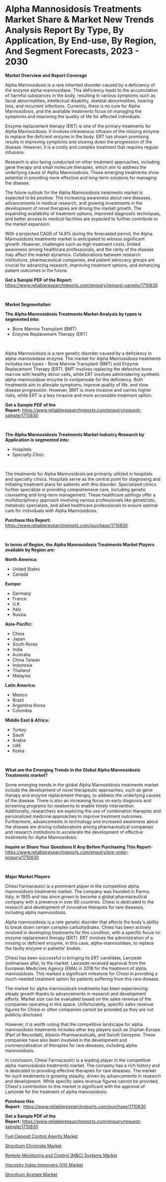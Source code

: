<p><h1>Alpha Mannosidosis Treatments Market Share & Market New Trends Analysis Report By Type, By Application, By End-use, By Region, And Segment Forecasts, 2023 - 2030</h1></p><p><strong>Market Overview and Report Coverage</strong></p>
<p><p>Alpha Mannosidosis is a rare inherited disorder caused by a deficiency of the enzyme alpha-mannosidase. This deficiency leads to the accumulation of harmful substances in the body, resulting in various symptoms such as facial abnormalities, intellectual disability, skeletal abnormalities, hearing loss, and recurrent infections. Currently, there is no cure for Alpha Mannosidosis, and the available treatments focus on managing the symptoms and improving the quality of life for affected individuals.</p><p>Enzyme replacement therapy (ERT) is one of the primary treatments for Alpha Mannosidosis. It involves intravenous infusion of the missing enzyme to replace the deficient enzyme in the body. ERT has shown promising results in improving symptoms and slowing down the progression of the disease. However, it is a costly and complex treatment that requires regular infusions.</p><p>Research is also being conducted on other treatment approaches, including gene therapy and small molecule therapies, which aim to address the underlying cause of Alpha Mannosidosis. These emerging treatments show potential in providing more effective and long-term solutions for managing the disease.</p><p>The future outlook for the Alpha Mannosidosis treatments market is expected to be positive. The increasing awareness about rare diseases, advancements in medical research, and growing investments in the development of novel therapies are driving the market growth. The expanding availability of treatment options, improved diagnostic techniques, and better access to medical facilities are expected to further contribute to the market expansion.</p><p>With a projected CAGR of 14.9% during the forecasted period, the Alpha Mannosidosis treatments market is anticipated to witness significant growth. However, challenges such as high treatment costs, limited awareness among healthcare professionals, and the rarity of the disease may affect the market dynamics. Collaborations between research institutions, pharmaceutical companies, and patient advocacy groups are crucial for advancing research, improving treatment options, and enhancing patient outcomes in the future.</p></p>
<p><strong>Get a Sample PDF of the Report:</strong> <a href="https://www.reliableresearchreports.com/enquiry/request-sample/1710830">https://www.reliableresearchreports.com/enquiry/request-sample/1710830</a></p>
<p>&nbsp;</p>
<p><strong>Market Segmentation</strong></p>
<p><strong>The Alpha Mannosidosis Treatments Market Analysis by types is segmented into:</strong></p>
<p><ul><li>Bone Marrow Transplant (BMT)</li><li>Enzyme Replacement Therapy (ERT)</li></ul></p>
<p>&nbsp;</p>
<p><p>Alpha Mannosidosis is a rare genetic disorder caused by a deficiency in alpha-mannosidase enzyme. The market for Alpha Mannosidosis treatments includes two types - Bone Marrow Transplant (BMT) and Enzyme Replacement Therapy (ERT). BMT involves replacing the defective bone marrow with healthy donor cells, while ERT involves administering synthetic alpha-mannosidase enzyme to compensate for the deficiency. Both treatments aim to alleviate symptoms, improve quality of life, and slow disease progression. However, BMT is more invasive and carries higher risks, while ERT is a less invasive and more accessible treatment option.</p></p>
<p><strong>Get a Sample PDF of the Report:</strong>&nbsp;<a href="https://www.reliableresearchreports.com/enquiry/request-sample/1710830">https://www.reliableresearchreports.com/enquiry/request-sample/1710830</a></p>
<p>&nbsp;</p>
<p><strong>The Alpha Mannosidosis Treatments Market Industry Research by Application is segmented into:</strong></p>
<p><ul><li>Hospitals</li><li>Specialty Clinic</li></ul></p>
<p>&nbsp;</p>
<p><p>The treatments for Alpha Mannosidosis are primarily utilized in hospitals and specialty clinics. Hospitals serve as the central point for diagnosing and initiating treatment plans for patients with this disorder. Specialized clinics further specialize in providing comprehensive care, including genetic counseling and long-term management. These healthcare settings offer a multidisciplinary approach involving various professionals like geneticists, metabolic specialists, and allied healthcare professionals to ensure optimal care for individuals with Alpha Mannosidosis.</p></p>
<p><strong>Purchase this Report:</strong>&nbsp; <a href="https://www.reliableresearchreports.com/purchase/1710830">https://www.reliableresearchreports.com/purchase/1710830</a></p>
<p>&nbsp;</p>
<p><strong>In terms of Region, the Alpha Mannosidosis Treatments Market Players available by Region are:</strong></p>
<p>
    <p> <strong> North America: </strong>
        <ul>
            <li>United States</li>
            <li>Canada</li>
        </ul>
        </p> 
    <p> <strong> Europe: </strong>
        <ul>
            <li>Germany</li>
            <li>France</li>
            <li>U.K.</li>
            <li>Italy</li>
            <li>Russia</li>
        </ul>
        </p> 
    <p> <strong> Asia-Pacific: </strong>
        <ul>
            <li>China</li>
            <li>Japan</li>
            <li>South Korea</li>
            <li>India</li>
            <li>Australia</li>
            <li>China Taiwan</li>
            <li>Indonesia</li>
            <li>Thailand</li>
            <li>Malaysia</li>
        </ul>
        </p> 
    <p> <strong> Latin America: </strong>
        <ul>
            <li>Mexico</li>
            <li>Brazil</li>
            <li>Argentina Korea</li>
            <li>Colombia</li>
        </ul>
        </p> 
    <p> <strong> Middle East & Africa: </strong>
        <ul>
            <li>Turkey</li>
            <li>Saudi</li>
            <li>Arabia</li>
            <li>UAE</li>
            <li>Korea</li>
        </ul>
    </p>
    </p>
<p>&nbsp;</p>
<p><strong>What are the Emerging Trends in the Global Alpha Mannosidosis Treatments market?</strong></p>
<p><p>Some emerging trends in the global Alpha Mannosidosis treatments market include the development of novel therapeutic approaches, such as gene therapy and enzyme replacement therapy, to address the underlying causes of the disease. There is also an increasing focus on early diagnosis and screening programs for newborns to enable timely intervention. Additionally, researchers are exploring the use of combination therapies and personalized medicine approaches to improve treatment outcomes. Furthermore, advancements in technology and increased awareness about the disease are driving collaborations among pharmaceutical companies and research institutions to accelerate the development of effective treatments for Alpha Mannosidosis.</p></p>
<p><strong>Inquire or Share Your Questions If Any Before Purchasing This Report</strong>- <a href="https://www.reliableresearchreports.com/enquiry/pre-order-enquiry/1710830">https://www.reliableresearchreports.com/enquiry/pre-order-enquiry/1710830</a></p>
<p>&nbsp;</p>
<p><strong>Major Market Players</strong></p>
<p><p>Chiesi Farmaceutici is a prominent player in the competitive alpha mannosidosis treatments market. The company was founded in Parma, Italy, in 1935 and has since grown to become a global pharmaceutical company with a presence in over 80 countries. Chiesi is dedicated to the research and development of innovative therapies for rare diseases, including alpha mannosidosis.</p><p>Alpha mannosidosis is a rare genetic disorder that affects the body's ability to break down certain complex carbohydrates. Chiesi has been actively involved in developing treatments for this condition, with a specific focus on enzyme replacement therapy (ERT). ERT involves the administration of a missing or deficient enzyme, in this case, alpha-mannosidase, to replace the faulty enzyme in patients' bodies.</p><p>Chiesi has been successful in bringing its ERT candidate, Lamzede (velmanase alfa), to the market. Lamzede received approval from the European Medicines Agency (EMA) in 2018 for the treatment of alpha mannosidosis. This marked a significant milestone for Chiesi in providing a much-needed treatment option for patients suffering from this rare disease.</p><p>The market for alpha mannosidosis treatments has been experiencing steady growth thanks to advancements in research and development efforts. Market size can be evaluated based on the sales revenue of the companies operating in this space. Unfortunately, specific sales revenue figures for Chiesi or other companies cannot be provided as they are not publicly disclosed.</p><p>However, it is worth noting that the competitive landscape for alpha mannosidosis treatments includes other key players such as Orphan Europe (Part of Recordati), Alexion Pharmaceuticals, and Sanofi Genzyme. These companies have also been involved in the development and commercialization of therapies for rare diseases, including alpha mannosidosis.</p><p>In conclusion, Chiesi Farmaceutici is a leading player in the competitive alpha mannosidosis treatments market. The company has a rich history and is dedicated to providing effective therapies for rare diseases. The market for such treatments is growing steadily, driven by advancements in research and development. While specific sales revenue figures cannot be provided, Chiesi's contribution to this market is significant with the approval of Lamzede for the treatment of alpha mannosidosis.</p></p>
<p><strong>Purchase this Report:</strong>&nbsp;&nbsp;<a href="https://www.reliableresearchreports.com/purchase/1710830">https://www.reliableresearchreports.com/purchase/1710830</a></p>
<p></p>
<p><strong>Get a Sample PDF of the Report:</strong>&nbsp;<a href="https://www.reliableresearchreports.com/enquiry/request-sample/1710830">https://www.reliableresearchreports.com/enquiry/request-sample/1710830</a></p>
<p><p><a href="https://github.com/maliyahmorrow6654/Market-Research-Report-List-1/blob/main/fuel-deposit-control-agents-market.md">Fuel Deposit Control Agents Market</a></p><p><a href="https://www.linkedin.com/pulse/strontium-chromate-market-size-share-global-analysis-report-butre/">Strontium Chromate Market</a></p><p><a href="https://medium.com/@madelynhowe/remote-monitoring-and-control-m-c-systems-market-research-report-its-history-and-forecast-2023-b1755875d4a4">Remote Monitoring and Control (M&C) Systems Market</a></p><p><a href="https://github.com/deliacustodio40/Market-Research-Report-List-1/blob/main/viscosity-index-improvers-vii-market.md">Viscosity Index Improvers (VII) Market</a></p><p><a href="https://www.linkedin.com/pulse/strontium-acetate-market-challenges-opportunities-growth-zz4qe/">Strontium Acetate Market</a></p></p>